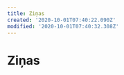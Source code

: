 ```yaml
---
title: Ziņas
created: '2020-10-01T07:40:22.090Z'
modified: '2020-10-01T07:40:32.308Z'
---
```


# Ziņas

